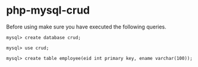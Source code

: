 # php-mysql-crud

Before using make sure you have executed the following queries.

```
mysql> create database crud;
```
```
mysql> use crud;
```
```
mysql> create table employee(eid int primary key, ename varchar(100));
```
